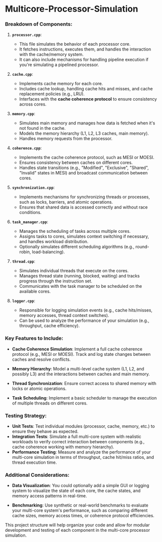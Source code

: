 # Multicore-Processor-Simulation

### Breakdown of Components:

1. **`processor.cpp`**:
   - This file simulates the behavior of each processor core.
   - It fetches instructions, executes them, and handles the interaction with the cache/memory system.
   - It can also include mechanisms for handling pipeline execution if you're simulating a pipelined processor.

2. **`cache.cpp`**:
   - Implements cache memory for each core.
   - Includes cache lookup, handling cache hits and misses, and cache replacement policies (e.g., LRU).
   - Interfaces with the **cache coherence protocol** to ensure consistency across cores.

3. **`memory.cpp`**:
   - Simulates main memory and manages how data is fetched when it's not found in the cache.
   - Models the memory hierarchy (L1, L2, L3 caches, main memory).
   - Handles memory requests from the processor.

4. **`coherence.cpp`**:
   - Implements the cache coherence protocol, such as MESI or MOESI.
   - Ensures consistency between caches on different cores.
   - Handles state transitions (e.g., "Modified", "Exclusive", "Shared", "Invalid" states in MESI) and broadcast communication between cores.

5. **`synchronization.cpp`**:
   - Implements mechanisms for synchronizing threads or processes, such as locks, barriers, and atomic operations.
   - Ensures that shared data is accessed correctly and without race conditions.

6. **`task_manager.cpp`**:
   - Manages the scheduling of tasks across multiple cores.
   - Assigns tasks to cores, simulates context switching if necessary, and handles workload distribution.
   - Optionally simulates different scheduling algorithms (e.g., round-robin, load-balancing).

7. **`thread.cpp`**:
   - Simulates individual threads that execute on the cores.
   - Manages thread state (running, blocked, waiting) and tracks progress through the instruction set.
   - Communicates with the task manager to be scheduled on the available cores.

8. **`logger.cpp`**:
   - Responsible for logging simulation events (e.g., cache hits/misses, memory accesses, thread context switches).
   - Can be used to analyze the performance of your simulation (e.g., throughput, cache efficiency).

### Key Features to Include:

- **Cache Coherence Simulation**: Implement a full cache coherence protocol (e.g., MESI or MOESI). Track and log state changes between caches and resolve conflicts.
  
- **Memory Hierarchy**: Model a multi-level cache system (L1, L2, and possibly L3) and the interactions between caches and main memory.

- **Thread Synchronization**: Ensure correct access to shared memory with locks or atomic operations.

- **Task Scheduling**: Implement a basic scheduler to manage the execution of multiple threads on different cores.

### Testing Strategy:
- **Unit Tests**: Test individual modules (processor, cache, memory, etc.) to ensure they behave as expected.
- **Integration Tests**: Simulate a full multi-core system with realistic workloads to verify correct interaction between components (e.g., cache coherence working with memory hierarchy).
- **Performance Testing**: Measure and analyze the performance of your multi-core simulation in terms of throughput, cache hit/miss ratios, and thread execution time.

### Additional Considerations:
- **Data Visualization**: You could optionally add a simple GUI or logging system to visualize the state of each core, the cache states, and memory access patterns in real-time.
  
- **Benchmarking**: Use synthetic or real-world benchmarks to evaluate your multi-core system's performance, such as comparing different cache sizes, memory access times, or coherence protocol efficiencies.

This project structure will help organize your code and allow for modular development and testing of each component in the multi-core processor simulation.
